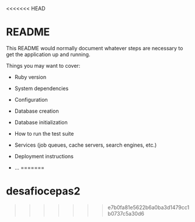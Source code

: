 <<<<<<< HEAD
# README

This README would normally document whatever steps are necessary to get the
application up and running.

Things you may want to cover:

* Ruby version

* System dependencies

* Configuration

* Database creation

* Database initialization

* How to run the test suite

* Services (job queues, cache servers, search engines, etc.)

* Deployment instructions

* ...
=======
# desafiocepas2
>>>>>>> e7b0fa81e5622b6a0ba3d1479cc1b0737c5a30d6
